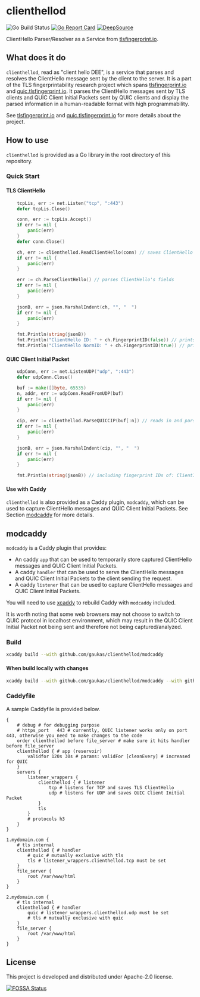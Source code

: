 # clienthellod
![Go Build Status](https://github.com/gaukas/clienthellod/actions/workflows/go.yml/badge.svg)
[![Go Report Card](https://goreportcard.com/badge/github.com/gaukas/clienthellod)](https://goreportcard.com/report/github.com/gaukas/clienthellod)
[![DeepSource](https://app.deepsource.com/gh/gaukas/clienthellod.svg/?label=active+issues&show_trend=true&token=GugDSBnYAxAF25QNpfyAO5d2)](https://app.deepsource.com/gh/gaukas/clienthellod/)

ClientHello Parser/Resolver as a Service from [tlsfingerprint.io](https://tlsfingerprint.io).

## What does it do

`clienthellod`, read as "client hello DEE", is a service that parses and resolves the ClientHello message sent by the client to the server. It is a part of the TLS fingerprintability research project which spans [tlsfingerprint.io](https://tlsfingerprint.io) and [quic.tlsfingerprint.io](https://quic.tlsfingerprint.io). It parses the ClientHello messages sent by TLS clients and QUIC Client Initial Packets sent by QUIC clients and display the parsed information in a human-readable format with high programmability. 

See [tlsfingerprint.io](https://tlsfingerprint.io) and [quic.tlsfingerprint.io](https://quic.tlsfingerprint.io) for more details about the project.

## How to use

`clienthellod` is provided as a Go library in the root directory of this repository. 

### Quick Start

#### TLS ClientHello

```go
    tcpLis, err := net.Listen("tcp", ":443")
    defer tcpLis.Close()

    conn, err := tcpLis.Accept()
	if err != nil {
        panic(err)
	}
    defer conn.Close()

	ch, err := clienthellod.ReadClientHello(conn) // saves ClientHello
    if err != nil {
        panic(err)
    }

    err := ch.ParseClientHello() // parses ClientHello's fields
    if err != nil {
        panic(err)
    }

    jsonB, err = json.MarshalIndent(ch, "", "  ")
    if err != nil {
        panic(err)
    }

    fmt.Println(string(jsonB))
    fmt.Println("ClientHello ID: " + ch.FingerprintID(false)) // prints ClientHello's original fingerprint ID, as TLS extension IDs in their provided order
    fmt.Println("ClientHello NormID: " + ch.FingerprintID(true)) // prints ClientHello's normalized fingerprint ID, as TLS extension IDs in a sorted order
```

#### QUIC Client Initial Packet

```go
    udpConn, err := net.ListenUDP("udp", ":443")
    defer udpConn.Close()

    buf := make([]byte, 65535)
    n, addr, err := udpConn.ReadFromUDP(buf)
    if err != nil {
        panic(err)
    }

    cip, err := clienthellod.ParseQUICCIP(buf[:n]) // reads in and parses QUIC Client Initial Packet
    if err != nil {
        panic(err)    
    }

    jsonB, err = json.MarshalIndent(cip, "", "  ")
    if err != nil {
        panic(err)
    }

    fmt.Println(string(jsonB)) // including fingerprint IDs of: ClientInitialPacket, QUIC Header, QUIC ClientHello, QUIC Transport Parameters' combination
```

#### Use with Caddy

`clienthellod` is also provided as a Caddy plugin, `modcaddy`, which can be used to capture ClientHello messages and QUIC Client Initial Packets. See Section [modcaddy](#modcaddy) for more details.

## modcaddy

`modcaddy` is a Caddy plugin that provides:
- An caddy `app` that can be used to temporarily store captured ClientHello messages and QUIC Client Initial Packets. 
- A caddy `handler` that can be used to serve the ClientHello messages and QUIC Client Initial Packets to the client sending the request. 
- A caddy `listener` that can be used to capture ClientHello messages and QUIC Client Initial Packets.

You will need to use [xcaddy](https://github.com/caddyserver/xcaddy) to rebuild Caddy with `modcaddy` included.

It is worth noting that some web browsers may not choose to switch to QUIC protocol in localhost environment, which may result in the QUIC Client Initial Packet not being sent and therefore not being captured/analyzed.

### Build 

```bash
xcaddy build --with github.com/gaukas/clienthellod/modcaddy
```

#### When build locally with changes 

```bash
xcaddy build --with github.com/gaukas/clienthellod/modcaddy --with github.com/gaukas/clienthellod/=./
```

### Caddyfile

A sample Caddyfile is provided below.

```Caddyfile
{      
    # debug # for debugging purpose
    # https_port   443 # currently, QUIC listener works only on port 443, otherwise you need to make changes to the code
    order clienthellod before file_server # make sure it hits handler before file_server
    clienthellod { # app (reservoir)
        validfor 120s 30s # params: validFor [cleanEvery] # increased for QUIC
    }
    servers {
        listener_wrappers {
            clienthellod { # listener
                tcp # listens for TCP and saves TLS ClientHello 
                udp # listens for UDP and saves QUIC Client Initial Packet
            }
            tls
        }
        # protocols h3
    }
}

1.mydomain.com {
    # tls internal
    clienthellod { # handler
        # quic # mutually exclusive with tls
        tls # listener_wrappers.clienthellod.tcp must be set
    }
    file_server {
        root /var/www/html
    }
}

2.mydomain.com {
    # tls internal
    clienthellod { # handler
        quic # listener_wrappers.clienthellod.udp must be set
        # tls # mutually exclusive with quic
    }
    file_server {
        root /var/www/html
    }
}
```

## License

This project is developed and distributed under Apache-2.0 license. 

[![FOSSA Status](https://app.fossa.com/api/projects/git%2Bgithub.com%2Fgaukas%2Fclienthellod.svg?type=large&issueType=license)](https://app.fossa.com/projects/git%2Bgithub.com%2Fgaukas%2Fclienthellod?ref=badge_large&issueType=license)

